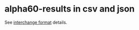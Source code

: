 # alpha60-results in csv and json

See <a href="https://bdekoz.github.io/alpha60-results/">interchange format</a> details.